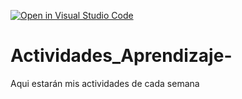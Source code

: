 [![Open in Visual Studio Code](https://classroom.github.com/assets/open-in-vscode-c66648af7eb3fe8bc4f294546bfd86ef473780cde1dea487d3c4ff354943c9ae.svg)](https://classroom.github.com/online_ide?assignment_repo_id=8478650&assignment_repo_type=AssignmentRepo)
# Actividades_Aprendizaje-
Aqui estarán mis actividades de cada semana
